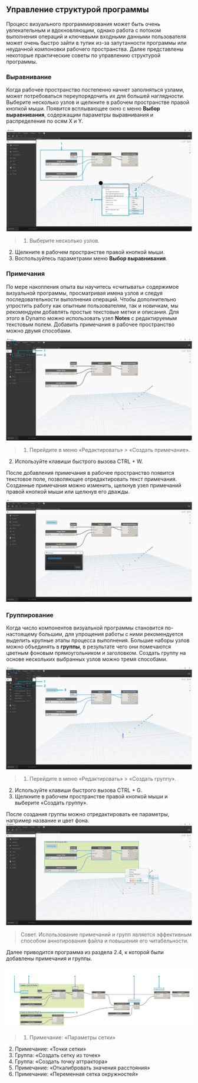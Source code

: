 

## Управление структурой программы

Процесс визуального программирования может быть очень увлекательным и вдохновляющим, однако работа с потоком выполнения операций и ключевыми входными данными пользователя может очень быстро зайти в тупик из-за запутанности программы или неудачной компоновки рабочего пространства. Далее представлены некоторые практические советы по управлению структурой программы.

### Выравнивание

Когда рабочее пространство постепенно начнет заполняться узлами, может потребоваться переупорядочить их для большей наглядности. Выберите несколько узлов и щелкните в рабочем пространстве правой кнопкой мыши. Появится всплывающее окно с меню **Выбор выравнивания**, содержащим параметры выравнивания и распределения по осям X и Y.

![Выравнивание](images/3-4/00-Align.png)

> 1. Выберите несколько узлов.
2. Щелкните в рабочем пространстве правой кнопкой мыши.
3. Воспользуйтесь параметрами меню **Выбор выравнивания**.

### Примечания

По мере накопления опыта вы научитесь «считывать» содержимое визуальной программы, просматривая имена узлов и следуя последовательности выполнения операций. Чтобы дополнительно упростить работу как опытным пользователям, так и новичкам, мы рекомендуем добавлять простые текстовые метки и описания. Для этого в Dynamo можно использовать узел **Notes** с редактируемым текстовым полем. Добавить примечания в рабочее пространство можно двумя способами.

![Примечания](images/3-4/01-Notes01.png)

> 1. Перейдите в меню «Редактировать» > «Создать примечание».
2. Используйте клавиши быстрого вызова CTRL + W.

После добавления примечания в рабочее пространство появится текстовое поле, позволяющее отредактировать текст примечания. Созданные примечания можно изменить, щелкнув узел примечаний правой кнопкой мыши или щелкнув его дважды.

![Редактирование примечаний](images/3-4/02-Notes02.png)

### Группирование

Когда число компонентов визуальной программы становится по-настоящему большим, для упрощения работы с ними рекомендуется выделить крупные этапы процесса выполнения. Большие наборы узлов можно объединять в **группы**, в результате чего они помечаются цветным фоновым прямоугольником и заголовком. Создать группу на основе нескольких выбранных узлов можно тремя способами.

![Группы](images/3-4/04-Groups01.png)

> 1. Перейдите в меню «Редактировать» > «Создать группу».
2. Используйте клавиши быстрого вызова CTRL + G.
3. Щелкните в рабочем пространстве правой кнопкой мыши и выберите «Создать группу».

После создания группы можно отредактировать ее параметры, например название и цвет фона. ![Параметры группы](images/3-4/05-Groups02.png)

> Совет. Использование примечаний и групп является эффективным способом аннотирования файла и повышения его читабельности.

Далее приводится программа из раздела 2.4, к которой были добавлены примечания и группы.

![Пример группирования](images/3-4/03-Groups00.png)

> 1. Примечание: «Параметры сетки»
2. Примечание: «Точки сетки»
3. Группа: «Создать сетку из точек»
4. Группа: «Создать точку аттрактора»
5. Примечание: «Откалибровать значения расстояния»
6. Примечание: «Переменная сетка окружностей»

